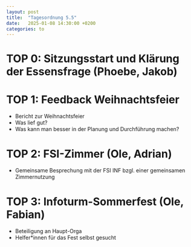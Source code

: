 ```yaml
---
layout: post
title:  "Tagesordnung 5.5"
date:   2025-01-08 14:30:00 +0200
categories: to
---
```


# TOP 0: Sitzungsstart und Klärung der Essensfrage (Phoebe, Jakob)

# TOP 1: Feedback Weihnachtsfeier
- Bericht zur Weihnachtsfeier
- Was lief gut?
- Was kann man besser in der Planung und Durchführung machen?

# TOP 2: FSI-Zimmer (Ole, Adrian)
- Gemeinsame Besprechung mit der FSI INF bzgl. einer gemeinsamen Zimmernutzung

# TOP 3: Infoturm-Sommerfest (Ole, Fabian)
- Beteiligung an Haupt-Orga
- Helfer\*innen für das Fest selbst gesucht
